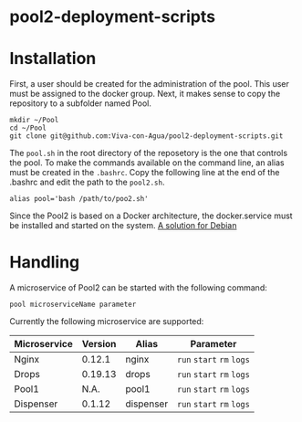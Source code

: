 # pool2-deployment-scripts

Installation
============

First, a user should be created for the administration of the pool. This user must be assigned to the docker group.
Next, it makes sense to copy the repository to a subfolder named Pool.

```
mkdir ~/Pool
cd ~/Pool
git clone git@github.com:Viva-con-Agua/pool2-deployment-scripts.git
```
The `pool.sh` in the root directory of the reposetory is the one that controls the pool.
To make the commands available on the command line, an alias must be created in the `.bashrc`.
Copy the following line at the end of the .bashrc and edit the path to the `pool2.sh`.

```
alias pool='bash /path/to/poo2.sh'
```

Since the Pool2 is based on a Docker architecture, the docker.service must be installed and started on the system. [A solution for Debian](https://docs.docker.com/engine/installation/linux/docker-ce/debian/)

Handling
========

A microservice of Pool2 can be started with the following command:
```
pool microserviceName parameter
```

Currently the following microservice are supported:

Microservice | Version | Alias | Parameter
--- | --- | --- | ---
Nginx | 0.12.1 | nginx | `run` `start` `rm` `logs`
Drops | 0.19.13 | drops | `run` `start` `rm` `logs`
Pool1 | N.A. 	| pool1 | `run` `start` `rm` `logs`
Dispenser | 0.1.12 | dispenser | `run` `start` `rm` `logs`
